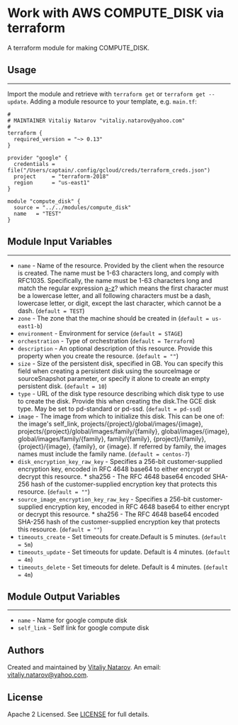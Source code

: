 # Work with AWS COMPUTE_DISK via terraform

A terraform module for making COMPUTE_DISK.


## Usage
----------------------
Import the module and retrieve with ```terraform get``` or ```terraform get --update```. Adding a module resource to your template, e.g. `main.tf`:

```
#
# MAINTAINER Vitaliy Natarov "vitaliy.natarov@yahoo.com"
#
terraform {
  required_version = "~> 0.13"
}

provider "google" {
  credentials = file("/Users/captain/.config/gcloud/creds/terraform_creds.json")
  project     = "terraform-2018"
  region      = "us-east1"
}

module "compute_disk" {
  source = "../../modules/compute_disk"
  name   = "TEST"
}
```

## Module Input Variables
----------------------
- `name` - Name of the resource. Provided by the client when the resource is created. The name must be 1-63 characters long, and comply with RFC1035. Specifically, the name must be 1-63 characters long and match the regular expression [a-z]([-a-z0-9]*[a-z0-9])? which means the first character must be a lowercase letter, and all following characters must be a dash, lowercase letter, or digit, except the last character, which cannot be a dash. (`default = TEST`)
- `zone` - The zone that the machine should be created in (`default = us-east1-b`)
- `environment` - Environment for service (`default = STAGE`)
- `orchestration` - Type of orchestration (`default = Terraform`)
- `description` - An optional description of this resource. Provide this property when you create the resource. (`default = ""`)
- `size` - Size of the persistent disk, specified in GB. You can specify this field when creating a persistent disk using the sourceImage or sourceSnapshot parameter, or specify it alone to create an empty persistent disk. (`default = 10`)
- `type` - URL of the disk type resource describing which disk type to use to create the disk. Provide this when creating the disk.The GCE disk type. May be set to pd-standard or pd-ssd. (`default = pd-ssd`)
- `image` - The image from which to initialize this disk. This can be one of: the image's self_link, projects/{project}/global/images/{image}, projects/{project}/global/images/family/{family}, global/images/{image}, global/images/family/{family}, family/{family}, {project}/{family}, {project}/{image}, {family}, or {image}. If referred by family, the images names must include the family name. (`default = centos-7`)
- `disk_encryption_key_raw_key` - Specifies a 256-bit customer-supplied encryption key, encoded in RFC 4648 base64 to either encrypt or decrypt this resource. * sha256 - The RFC 4648 base64 encoded SHA-256 hash of the customer-supplied encryption key that protects this resource. (`default = ""`)
- `source_image_encryption_key_raw_key` - Specifies a 256-bit customer-supplied encryption key, encoded in RFC 4648 base64 to either encrypt or decrypt this resource. * sha256 - The RFC 4648 base64 encoded SHA-256 hash of the customer-supplied encryption key that protects this resource. (`default = ""`)
- `timeouts_create` - Set timeouts for create.Default is 5 minutes. (`default = 5m`)
- `timeouts_update` - Set timeouts for update. Default is 4 minutes. (`default = 4m`)
- `timeouts_delete` - Set timeouts for delete. Default is 4 minutes. (`default = 4m`)

## Module Output Variables
----------------------
- `name` - Name for google compute disk
- `self_link` - Self link for google compute disk


## Authors

Created and maintained by [Vitaliy Natarov](https://github.com/SebastianUA). An email: [vitaliy.natarov@yahoo.com](vitaliy.natarov@yahoo.com).

## License

Apache 2 Licensed. See [LICENSE](https://github.com/SebastianUA/terraform/blob/master/LICENSE) for full details.

